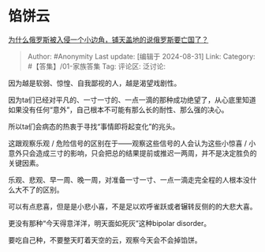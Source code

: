 # 馅饼云
[为什么俄罗斯被入侵一个小边角，铺天盖地的说俄罗斯要亡国了？](https://www.zhihu.com/question/665346937/answer/3611815002)

> Author: #Anonymity
> Last update: [编辑于 2024-08-31]
> Link:
> Category: #【答集】/01-家族答集 
> Tag: 
> 评论区:
> 泛讨论:

因为越是软弱、惊惶、自我鄙视的人，越是渴望戏剧性。

因为ta们已经对平凡的、一寸一寸的、一点一滴的那种成功绝望了，从心底里知道如果没有任何“意外”，自己根本不可能有那么长的耐性、那么强的决心。

所以ta们会病态的热衷于寻找“事情即将起变化”的兆头。

这跟观察乐观 / 危险信号的区别在于——观察这些信号的人会认为这些小惊喜 / 小意外只会造成三寸的影响，只会把总的结果提前或推迟一两周，并不是决定胜负的关键因素。

乐观、悲观、早一周、晚一周，对准备一寸一寸、一点一滴走完全程的人根本没什么大不了的区别。

可以有点悲喜，但是是小悲小喜，不是足以欢呼雀跃或者辗转反侧的的大悲大喜。

更没有那种“今天得意洋洋，明天面如死灰”这种bipolar disorder。

要吃自己种，不要整天盯着天空的云，观察今天会不会掉馅饼。